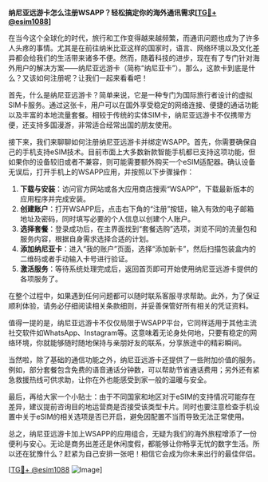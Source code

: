 **纳尼亚远游卡怎么注册WSAPP？轻松搞定你的海外通讯需求[[TG💪+ @esim1088](https://t.me/s/esim1088)]**

在当今这个全球化的时代，旅行和工作变得越来越频繁，而通讯问题也成为了许多人头疼的事情。尤其是在前往纳米比亚这样的国家时，语言、网络环境以及文化差异都会给我们的生活带来诸多不便。然而，随着科技的进步，现在有了专门针对海外用户的解决方案——纳尼亚远游卡（简称“纳尼亚卡”）。那么，这款卡到底是什么？又该如何注册呢？让我们一起来看看吧！

首先，什么是纳尼亚远游卡？简单来说，它是一种专门为国际旅行者设计的虚拟SIM卡服务。通过这张卡，用户可以在国外享受稳定的网络连接、便捷的通话功能以及丰富的本地流量套餐。相较于传统的实体SIM卡，纳尼亚远游卡不仅携带方便，还支持多国漫游，非常适合经常出国的朋友使用。

接下来，我们来聊聊如何注册纳尼亚远游卡并绑定WSAPP。首先，你需要确保自己的手机支持eSIM技术。目前市面上大多数新款智能手机都已支持这项功能，但如果你的设备较旧或者不兼容，则可能需要额外购买一个eSIM适配器。确认设备无误后，打开手机上的WSAPP应用，并按照以下步骤操作：

1. **下载与安装**：访问官方网站或各大应用商店搜索“WSAPP”，下载最新版本的应用程序并完成安装。
2. **创建账户**：打开WSAPP后，点击右下角的“注册”按钮，输入有效的电子邮箱地址及密码，同时填写必要的个人信息以创建个人账户。
3. **选择套餐**：登录成功后，在主界面找到“套餐选购”选项，浏览不同的流量包和服务内容，根据自身需求选择合适的计划。
4. **添加纳尼亚卡**：进入“我的账户”页面，选择“添加新卡”，然后扫描包装盒内的二维码或者手动输入卡号进行验证。
5. **激活服务**：等待系统处理完成后，返回首页即可开始使用纳尼亚远游卡提供的各项服务了。

在整个过程中，如果遇到任何问题都可以随时联系客服寻求帮助。此外，为了保证顺利体验，请务必仔细阅读相关条款细则，并妥善保管好所有相关的凭证资料。

值得一提的是，纳尼亚远游卡不仅仅局限于WSAPP平台，它同样适用于其他主流社交软件如WhatsApp、Instagram等。这意味着无论身处何地，只要有稳定的网络环境，你就能够随时随地保持与亲朋好友的联系，分享旅途中的精彩瞬间。

当然啦，除了基础的通信功能之外，纳尼亚远游卡还提供了一些附加价值的服务。例如，部分套餐包含免费的语音通话分钟数，可以帮助节省通话费用；另外还有紧急救援热线可供求助，让你在外也能感受到家一般的温暖与安全。

最后，再给大家一个小贴士：由于不同国家和地区对于eSIM的支持情况可能存在差异，建议提前咨询目的地运营商是否接受该类型卡片。同时也要注意检查手机设置中关于eSIM的相关选项是否已开启，避免因配置不当而导致无法正常使用。

总之，纳尼亚远游卡加上WSAPP的应用组合，无疑为我们的海外旅程增添了一份便利与安心。无论是商务出差还是休闲度假，都能够让你畅享无忧的数字生活。所以还在犹豫什么？赶紧为自己安排一张吧！相信它会成为你未来出行的最佳伴侣。

[[TG💪+ @esim1088](https://t.me/s/esim1088) ![Image](https://i.postimg.cc/4NQfJmqS/Snipaste-2025-05-13-00-14-12.png)]